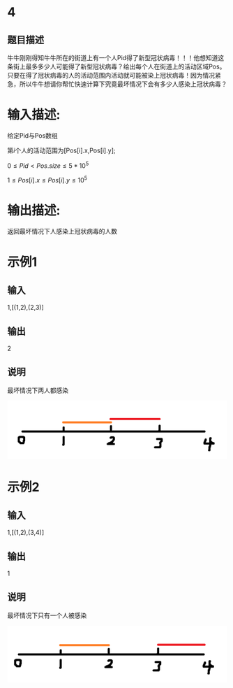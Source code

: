 
# 4

## 题目描述

牛牛刚刚得知牛牛所在的街道上有一个人Pid得了新型冠状病毒！！！他想知道这条街上最多多少人可能得了新型冠状病毒？给出每个人在街道上的活动区域Pos。只要在得了冠状病毒的人的活动范围内活动就可能被染上冠状病毒！因为情况紧急，所以牛牛想请你帮忙快速计算下究竟最坏情况下会有多少人感染上冠状病毒？

# 输入描述:
给定Pid与Pos数组

第$i$个人的活动范围为[Pos[i].x,Pos[i].y];

$0 \leq Pid < Pos.size \leq 5*10^5$

$1 \leq Pos[i].x \leq Pos[i].y \leq 10^5$

# 输出描述:
返回最坏情况下人感染上冠状病毒的人数

# 示例1

## 输入
1,[(1,2),(2,3)]

## 输出
2

## 说明

最坏情况下两人都感染

![4-1](https://github.com/Cyber-SiKu/newcoder/blob/master/4/4-exm1.png)

# 示例2

## 输入

1,[(1,2),(3,4)]

## 输出

1

## 说明

最坏情况下只有一个人被感染

![4-2](https://github.com/Cyber-SiKu/newcoder/blob/master/4/4-exm2.png)

